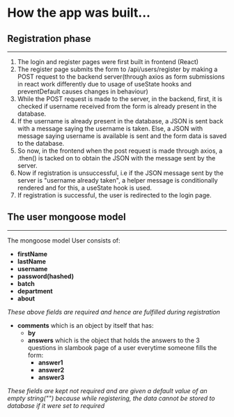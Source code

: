 # **How the app was built...**

## Registration phase

<hr>

1. The login and register pages were first built in frontend (React)
2. The register page submits the form to /api/users/register by making a POST request to the backend server(through axios as form submissions in react work differently due to usage of useState hooks and preventDefault causes changes in behaviour)
3. While the POST request is made to the server, in the backend, first, it is checked if username received from the form is already present in the database.
4. If the username is already present in the database, a JSON is sent back with a message saying the username is taken. Else, a JSON with message saying username is available is sent and the form data is saved to the database.
5. So now, in the frontend when the post request is made through axios, a .then() is tacked on to obtain the JSON with the message sent by the server.
6. Now if registration is unsuccessful, i.e if the JSON message sent by the server is "username already taken", a helper message is conditionally rendered and for this, a useState hook is used.
7. If registration is successful, the user is redirected to the login page.

## The user mongoose model

<hr>
The mongoose model User consists of:
    
- **firstName**
- **lastName**
- **username**
- **password(hashed)**
- **batch**
- **department**
- **about**

_These above fields are required and hence are fulfilled during registration_

- **comments** which is an object by itself that has:
  - **by**
  - **answers** which is the object that holds the answers to the 3 questions in slambook page of a user everytime someone fills the form:
    - **answer1**
    - **answer2**
    - **answer3**

_These fields are kept not required and are given a default value of an empty string("") because while registering, the data cannot be stored to database if it were set to required_
